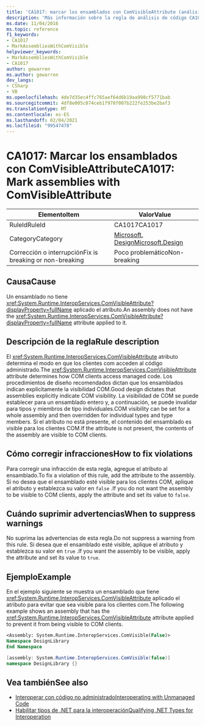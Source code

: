 ```yaml
---
title: 'CA1017: marcar los ensamblados con ComVisibleAttribute (análisis de código)'
description: 'Más información sobre la regla de análisis de código CA1017: marcar los ensamblados con ComVisibleAttribute'
ms.date: 11/04/2016
ms.topic: reference
f1_keywords:
- CA1017
- MarkAssembliesWithComVisible
helpviewer_keywords:
- MarkAssembliesWithComVisible
- CA1017
author: gewarren
ms.author: gewarren
dev_langs:
- CSharp
- VB
ms.openlocfilehash: 4de7d35ec4ffc765aef64d6b19aa998cf5771bab
ms.sourcegitcommit: 4df8e005c074ceb1f978f007b222fe253be2baf3
ms.translationtype: MT
ms.contentlocale: es-ES
ms.lasthandoff: 02/04/2021
ms.locfileid: "99547478"
---
```

# <a name="ca1017-mark-assemblies-with-comvisibleattribute"></a><span data-ttu-id="ff831-103">CA1017: Marcar los ensamblados con ComVisibleAttribute</span><span class="sxs-lookup"><span data-stu-id="ff831-103">CA1017: Mark assemblies with ComVisibleAttribute</span></span>

| <span data-ttu-id="ff831-104">Elemento</span><span class="sxs-lookup"><span data-stu-id="ff831-104">Item</span></span>                                     | <span data-ttu-id="ff831-105">Valor</span><span class="sxs-lookup"><span data-stu-id="ff831-105">Value</span></span>            |
|------------------------------------------|------------------|
| <span data-ttu-id="ff831-106">RuleId</span><span class="sxs-lookup"><span data-stu-id="ff831-106">RuleId</span></span>                                   | <span data-ttu-id="ff831-107">CA1017</span><span class="sxs-lookup"><span data-stu-id="ff831-107">CA1017</span></span>           |
| <span data-ttu-id="ff831-108">Category</span><span class="sxs-lookup"><span data-stu-id="ff831-108">Category</span></span>                                 | [<span data-ttu-id="ff831-109">Microsoft. Design</span><span class="sxs-lookup"><span data-stu-id="ff831-109">Microsoft.Design</span></span>](design-warnings.md) |
| <span data-ttu-id="ff831-110">Corrección o interrupción</span><span class="sxs-lookup"><span data-stu-id="ff831-110">Fix is breaking or non-breaking</span></span> | <span data-ttu-id="ff831-111">Poco problemático</span><span class="sxs-lookup"><span data-stu-id="ff831-111">Non-breaking</span></span>     |

## <a name="cause"></a><span data-ttu-id="ff831-112">Causa</span><span class="sxs-lookup"><span data-stu-id="ff831-112">Cause</span></span>

<span data-ttu-id="ff831-113">Un ensamblado no tiene <xref:System.Runtime.InteropServices.ComVisibleAttribute?displayProperty=fullName> aplicado el atributo.</span><span class="sxs-lookup"><span data-stu-id="ff831-113">An assembly does not have the <xref:System.Runtime.InteropServices.ComVisibleAttribute?displayProperty=fullName> attribute applied to it.</span></span>

## <a name="rule-description"></a><span data-ttu-id="ff831-114">Descripción de la regla</span><span class="sxs-lookup"><span data-stu-id="ff831-114">Rule description</span></span>

<span data-ttu-id="ff831-115">El <xref:System.Runtime.InteropServices.ComVisibleAttribute> atributo determina el modo en que los clientes com acceden al código administrado.</span><span class="sxs-lookup"><span data-stu-id="ff831-115">The <xref:System.Runtime.InteropServices.ComVisibleAttribute> attribute determines how COM clients access managed code.</span></span> <span data-ttu-id="ff831-116">Los procedimientos de diseño recomendados dictan que los ensamblados indican explícitamente la visibilidad COM.</span><span class="sxs-lookup"><span data-stu-id="ff831-116">Good design dictates that assemblies explicitly indicate COM visibility.</span></span> <span data-ttu-id="ff831-117">La visibilidad de COM se puede establecer para un ensamblado entero y, a continuación, se puede invalidar para tipos y miembros de tipo individuales.</span><span class="sxs-lookup"><span data-stu-id="ff831-117">COM visibility can be set for a whole assembly and then overridden for individual types and type members.</span></span> <span data-ttu-id="ff831-118">Si el atributo no está presente, el contenido del ensamblado es visible para los clientes COM.</span><span class="sxs-lookup"><span data-stu-id="ff831-118">If the attribute is not present, the contents of the assembly are visible to COM clients.</span></span>

## <a name="how-to-fix-violations"></a><span data-ttu-id="ff831-119">Cómo corregir infracciones</span><span class="sxs-lookup"><span data-stu-id="ff831-119">How to fix violations</span></span>

<span data-ttu-id="ff831-120">Para corregir una infracción de esta regla, agregue el atributo al ensamblado.</span><span class="sxs-lookup"><span data-stu-id="ff831-120">To fix a violation of this rule, add the attribute to the assembly.</span></span> <span data-ttu-id="ff831-121">Si no desea que el ensamblado esté visible para los clientes COM, aplique el atributo y establezca su valor en `false` .</span><span class="sxs-lookup"><span data-stu-id="ff831-121">If you do not want the assembly to be visible to COM clients, apply the attribute and set its value to `false`.</span></span>

## <a name="when-to-suppress-warnings"></a><span data-ttu-id="ff831-122">Cuándo suprimir advertencias</span><span class="sxs-lookup"><span data-stu-id="ff831-122">When to suppress warnings</span></span>

<span data-ttu-id="ff831-123">No suprima las advertencias de esta regla.</span><span class="sxs-lookup"><span data-stu-id="ff831-123">Do not suppress a warning from this rule.</span></span> <span data-ttu-id="ff831-124">Si desea que el ensamblado esté visible, aplique el atributo y establezca su valor en `true` .</span><span class="sxs-lookup"><span data-stu-id="ff831-124">If you want the assembly to be visible, apply the attribute and set its value to `true`.</span></span>

## <a name="example"></a><span data-ttu-id="ff831-125">Ejemplo</span><span class="sxs-lookup"><span data-stu-id="ff831-125">Example</span></span>

<span data-ttu-id="ff831-126">En el ejemplo siguiente se muestra un ensamblado que tiene <xref:System.Runtime.InteropServices.ComVisibleAttribute> aplicado el atributo para evitar que sea visible para los clientes com.</span><span class="sxs-lookup"><span data-stu-id="ff831-126">The following example shows an assembly that has the <xref:System.Runtime.InteropServices.ComVisibleAttribute> attribute applied to prevent it from being visible to COM clients.</span></span>

```vb
<Assembly: System.Runtime.InteropServices.ComVisible(False)>
Namespace DesignLibrary
End Namespace
```

```csharp
[assembly: System.Runtime.InteropServices.ComVisible(false)]
namespace DesignLibrary {}
```

## <a name="see-also"></a><span data-ttu-id="ff831-127">Vea también</span><span class="sxs-lookup"><span data-stu-id="ff831-127">See also</span></span>

- [<span data-ttu-id="ff831-128">Interoperar con código no administrado</span><span class="sxs-lookup"><span data-stu-id="ff831-128">Interoperating with Unmanaged Code</span></span>](../../../framework/interop/index.md)
- [<span data-ttu-id="ff831-129">Habilitar tipos de .NET para la interoperación</span><span class="sxs-lookup"><span data-stu-id="ff831-129">Qualifying .NET Types for Interoperation</span></span>](../../../standard/native-interop/qualify-net-types-for-interoperation.md)
